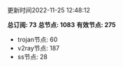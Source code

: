 更新时间2022-11-25 12:48:12

**总订阅: 73**
**总节点: 1083**
**有效节点: 275**
- trojan节点: 60
- v2ray节点: 187
- ss节点: 28
